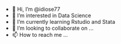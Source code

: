 - 👋 Hi, I’m @idiose77
- 👀 I’m interested in Data Science
- 🌱 I’m currently learning Rstudio and Stata
- 💞️ I’m looking to collaborate on ...
- 📫 How to reach me ...

<!---
idiose77/idiose77 is a ✨ special ✨ repository because its `README.md` (this file) appears on your GitHub profile.
You can click the Preview link to take a look at your changes.
--->
